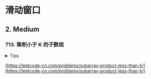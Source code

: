 # 滑动窗口

## 2. Medium

### 713. 乘积小于 K 的子数组

<details>
<summary>Tips</summary>

1. 双指针法维护一个滑动窗口
2. 计算连续子数组的个数的公式为right-left+1
3. 因为每个新子数组就是最初的元素nums[left]不断增加后面的元素nums[left+1]直到nums[right]相当于所有元素的个数

</details>

[https://leetcode-cn.com/problems/subarray-product-less-than-k/](https://leetcode-cn.com/problems/subarray-product-less-than-k/)